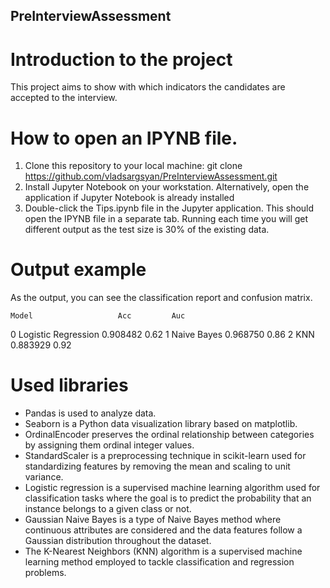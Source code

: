 ## PreInterviewAssessment

# Introduction to the project
This project aims to show with which indicators the candidates are accepted to the interview.

# How to open an IPYNB file.

1. Clone this repository to your local machine: git clone https://github.com/vladsargsyan/PreInterviewAssessment.git
2. Install Jupyter Notebook on your workstation. Alternatively, open the application if Jupyter Notebook is already installed
3. Double-click the Tips.ipynb file in the Jupyter application. This should open the IPYNB file in a separate tab. Running each time you will get different output as the test size is 30% of the existing data.

# Output example
As the output, you can see the classification report and confusion matrix.

	Model					Acc			Auc
0	Logistic Regression		0.908482	0.62
1	Naive Bayes				0.968750	0.86
2	KNN						0.883929	0.92

 # Used libraries
- Pandas is used to analyze data.
- Seaborn is a Python data visualization library based on matplotlib.
- OrdinalEncoder preserves the ordinal relationship between categories by assigning them ordinal integer values.
- StandardScaler is a preprocessing technique in scikit-learn used for standardizing features by removing the mean and scaling to unit variance.
- Logistic regression is a supervised machine learning algorithm used for classification tasks where the goal is to predict the probability that an instance belongs to a given class or not.
- Gaussian Naive Bayes is a type of Naive Bayes method where continuous attributes are considered and the data features follow a Gaussian distribution throughout the dataset.
- The K-Nearest Neighbors (KNN) algorithm is a supervised machine learning method employed to tackle classification and regression problems.
